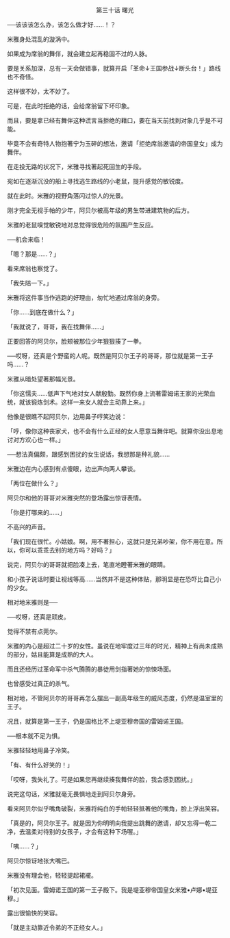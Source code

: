 <p align="center">第三十话 曙光</p>

──该该该怎么办，该怎么做才好……！？

米雅身处混乱的漩涡中。

如果成为席翁的舞伴，就会建立起再稳固不过的人脉。

要是关系加深，总有一天会做错事，就算开启「革命↓王国参战↓断头台！」路线也不奇怪。

这样很不妙，太不妙了。

可是，在此时拒绝的话，会给席翁留下坏印象。

而且，要是拿已经有舞伴这种谎言当拒绝的藉口，要在当天前找到对象几乎是不可能。

毕竟不会有奇特人物抱著宁为玉碎的想法，邀请「拒绝席翁邀请的帝国皇女」成为舞伴。

在走投无路的状况下，米雅寻找著起死回生的手段。

宛如在逐渐沉没的船上寻找逃生路线的小老鼠，提升感觉的敏锐度。

就在此时。米雅的视野角落闪过惊人的光景。

刚才完全无视手帕的少年，阿贝尔被高年级的男生带进建筑物的后方。

米雅的老鼠嗅觉敏锐地对总觉得很危险的氛围产生反应。

──机会来临！

「嗯？那是……？」

看来席翁也察觉了。

「我失陪一下。」

米雅将这件事当作逃跑的好理由，匆忙地通过席翁的身旁。

「你……到底在做什么？」

「我就说了，哥哥，我在找舞伴……」

正要回答的阿贝尔，脸颊被那位少年狠狠揍了一拳。

──哎呀，还真是个野蛮的人呢。既然是阿贝尔王子的哥哥，那位就是第一王子吗……？

米雅从暗处望著那幅光景。

「你这懦夫……低声下气地对女人献殷勤。既然你身上流著雷姆诺王家的光荣血统，就该锻炼剑术。这样一来女人就会主动靠上来。」

他像是很瞧不起阿贝尔，边用鼻子哼笑边说：

「哼，像你这种丧家犬，也不会有什么正经的女人愿意当舞伴吧。就算你没出息地讨对方欢心也一样。」

──想法真偏颇，跟感到困扰的女生说话，我想那是种礼貌……

米雅边在内心感到有点傻眼，边出声向两人攀谈。

「两位在做什么？」

阿贝尔和他的哥哥对米雅突然的登场露出惊讶表情。

「你是打哪来的……」

不高兴的声音。

「我们现在很忙。小姑娘。啊，用不著担心，这就只是兄弟吵架，你不用在意。所以，你可以乖乖去别的地方吗？好吗？」

说完，阿贝尔的哥哥就把脸凑上去，笔直地瞪著米雅的眼睛。

和小孩子说话时要让视线等高……当然并不是这种体贴，那明显是在恐吓比自己小的少女。

相对地米雅则是──

──哎呀，还真是顽皮。

觉得不禁有点莞尔。

米雅的内心是超过二十岁的女性。虽说在地牢度过三年的时光，精神上有尚未成熟的部分，姑且能算是成熟的大人。

而且还经历过革命军中杀气腾腾的暴徒用剑指著她的惊悚场面。

也曾感受过真正的杀气。

相对地，不管阿贝尔的哥哥再怎么摆出一副高年级生的威风态度，仍然是温室里的王子。

况且，就算是第一王子，仍是国格比不上堤亚穆帝国的雷姆诺王国。

──根本就不足为惧。

米雅轻轻地用鼻子冷笑。

「有、有什么好笑的！」

「哎呀，我失礼了。可是如果您再继续揍我舞伴的脸，我会感到困扰。」

说完这句话，米雅就毫无畏惧地走到阿贝尔身旁。

看来阿贝尔似乎嘴角破裂，米雅将纯白的手帕轻轻抵著他的嘴角，脸上浮出笑容。

「真是的，阿贝尔王子。就是因为你明明向我提出跳舞的邀请，却又忘得一乾二净，去温柔对待别的女孩子，才会有这种下场喔。」

「咦……？」

阿贝尔惊讶地张大嘴巴。

米雅没有理会他，轻轻提起裙襬。

「初次见面。雷姆诺王国的第一王子殿下。我是堤亚穆帝国皇女米雅•卢娜•堤亚穆。」

露出很愉快的笑容。

「就是主动靠近令弟的不正经女人。」

